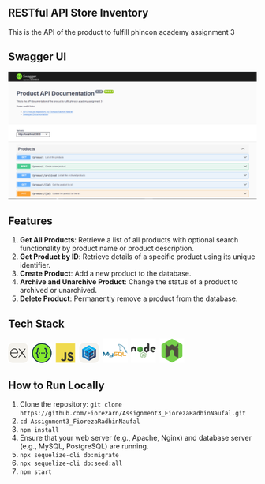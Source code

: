 ## RESTful API Store Inventory

This is the API of the product to fulfill phincon academy assignment 3

## Swagger UI
![alt text](https://github.com/Fiorezarn/Assigment3_FiorezaRadhinNaufal/blob/main/public/images/swaggerui.png)

## Features
1. **Get All Products**: Retrieve a list of all products with optional search functionality by product name or product description.
2. **Get Product by ID**: Retrieve details of a specific product using its unique identifier.
3. **Create Product**: Add a new product to the database.
4. **Archive and Unarchive Product**: Change the status of a product to archived or unarchived.
5. **Delete Product**: Permanently remove a product from the database.

## Tech Stack

<div>
<img src="https://github.com/tandpfun/skill-icons/blob/main/icons/ExpressJS-Light.svg" title="Express" alt="Express" width="40" height="40"/>&nbsp;
<img src="https://github.com/devicons/devicon/blob/master/icons/swagger/swagger-original.svg"  title="Swagger" alt="Swagger" width="40" height="40"/>&nbsp;
<img src="https://github.com/devicons/devicon/blob/master/icons/javascript/javascript-original.svg" title="JavaScript" alt="JavaScript" width="40" height="40"/>&nbsp;
<img src="https://github.com/tandpfun/skill-icons/blob/main/icons/Sequelize-Light.svg" title="Sequelize" alt="Sequelize" width="40" height="40"/>&nbsp;
<img src="https://github.com/devicons/devicon/blob/master/icons/mysql/mysql-original-wordmark.svg" title="mysql" alt="mysql" width="50" height="50"/>&nbsp;
<img src="https://github.com/devicons/devicon/blob/master/icons/nodejs/nodejs-original-wordmark.svg" title="nodejs" alt="nodejs" width="50" height="50"/>&nbsp;
<img src="https://github.com/devicons/devicon/blob/master/icons/nodemon/nodemon-original.svg" title="nodemon" alt="nodemon" width="50" height="50"/>&nbsp;
</div>

## How to Run Locally

1. Clone the repository:  ```git clone https://github.com/Fiorezarn/Assignment3_FiorezaRadhinNaufal.git```
2. ```cd Assignment3_FiorezaRadhinNaufal```
3. ```npm install```
4. Ensure that your web server (e.g., Apache, Nginx) and database server (e.g., MySQL, PostgreSQL) are running.
5. ```npx sequelize-cli db:migrate```
6. ```npx sequelize-cli db:seed:all```
7. ```npm start```
